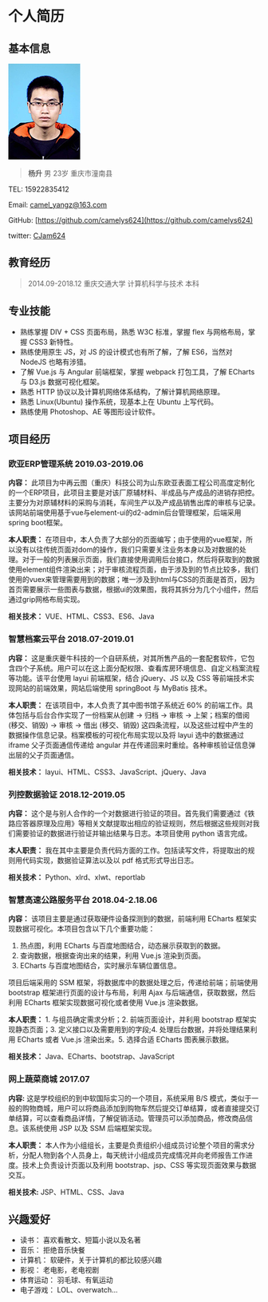 # 个人简历

## 基本信息

![头像](./static/head.jpg)

> **杨升**         男      23岁   重庆市潼南县

TEL: 15922835412

Email: camel_yangz@163.com

GitHub: [https://github.com/camelys624](https://github.com/camelys624)

twitter: [CJam624](https://twitter.com/CJam624)

## 教育经历

> 2014.09-2018.12 重庆交通大学 计算机科学与技术 本科

## 专业技能

- 熟练掌握 DIV + CSS 页面布局，熟悉 W3C 标准，掌握 flex 与网格布局，掌握 CSS3 新特性。
- 熟练使用原生 JS，对 JS 的设计模式也有所了解，了解 ES6，当然对 NodeJS 也略有涉猎。
- 了解 Vue.js 与 Angular 前端框架，掌握 webpack 打包工具，了解 ECharts 与 D3.js 数据可视化框架。
- 熟悉 HTTP 协议以及计算机网络体系结构，了解计算机网络原理。
- 熟悉 Linux(Ubuntu) 操作系统，现基本上在 Ubuntu 上写代码。
- 熟练使用 Photoshop、AE 等图形设计软件。

## 项目经历

### 欧亚ERP管理系统     2019.03-2019.06

**内容：** 此项目为中再云图（重庆）科技公司为山东欧亚表面工程公司高度定制化的一个ERP项目，此项目主要是对该厂原辅材料、半成品与产成品的进销存把控。主要分为对原辅材料的采购与消耗，车间生产以及产成品销售出库的审核与记录。该网站前端使用基于vue与element-ui的d2-admin后台管理框架，后端采用spring boot框架。

**本人职责：** 在项目中，本人负责了大部分的页面编写；由于使用的vue框架，所以没有以往传统页面对dom的操作，我们只需要关注业务本身以及对数据的处理。对于一般的列表展示页面，我们直接使用调用后台接口，然后将获取到的数据使用element组件渲染出来；对于审核流程页面，由于涉及到的节点比较多，我们使用的vuex来管理需要用到的数据；唯一涉及到html与CSS的页面是首页，因为首页需要展示一些图表与数据，根据ui的效果图，我将其拆分为几个小组件，然后通过grip网格布局实现。

**相关技术：**  VUE、HTML、CSS3、ES6、Java

### 智慧档案云平台   2018.07-2019.01

**内容：** 这是重庆夔牛科技的一个自研系统，对其所售产品的一套配套软件，它包含四个子系统。用户可以在这上面分配权限、查看库房环境信息、自定义档案流程等功能。该平台使用 layui 前端框架，结合 jQuery、JS 以及 CSS 等前端技术实现网站的前端效果，网站后端使用 springBoot 与 MyBatis 技术。

**本人职责：** 在该项目中，本人负责了其中图书馆子系统近 60% 的前端工作。具体包括与后台合作实现了一份档案从创建 -> 归档 -> 审核 -> 上架；档案的借阅 (移交、销毁) -> 审核 -> 借出 (移交、销毁) 这四条流程，以及这些过程中产生的数据操作信息记录。档案模板的可视化布局实现以及将 layui 选中的数据通过 iframe 父子页面通信传递给 angular 并在传递回来时重绘。各种审核验证信息弹出层的父子页面通信。

**相关技术：** layui、HTML、CSS3、JavaScript、jQuery、Java

### 列控数据验证    2018.12-2019.05

**内容：** 这个是与别人合作的一个对数据进行验证的项目。首先我们需要通过《铁路应答器原理及应用》等相关文献提取出相应的验证规则，然后根据这些规则对我们需要验证的数据进行验证并输出结果与日志。本项目使用 python 语言完成。

**本人职责：** 我在其中主要是负责代码方面的工作。包括读写文件，将提取出的规则用代码实现，数据验证算法以及以 pdf 格式形式导出日志。

**相关技术：**  Python、xlrd、xlwt、reportlab

### 智慧高速公路服务平台   2018.04-2.18.06

**内容：** 该项目主要是通过获取硬件设备探测到的数据，前端利用 ECharts 框架实现数据可视化。本项目包含以下几个重要功能：

1. 热点图，利用 ECharts 与百度地图结合，动态展示获取到的数据。
2. 查询数据，根据查询出来的结果，利用 Vue.js 渲染到页面。
3. ECharts 与百度地图结合，实时展示车辆位置信息。

项目后端采用的 SSM 框架，将数据库中的数据处理之后，传递给前端；前端使用 bootstrap 框架进行页面的设计与布局，利用 Ajax 与后端通信，获取数据，然后利用 ECharts 框架实现数据可视化或者使用 Vue.js 渲染数据。

**本人职责：** 1. 与组员确定需求分析；2. 前端页面设计，并利用 bootstrap 框架实现静态页面；3. 定义接口以及需要用到的字段;4. 处理后台数据，并将处理结果利用 ECharts 或者 Vue.js 渲染出来。5. 选择合适 ECharts 图表展示数据。

**相关技术：** Java、ECharts、bootstrap、JavaScript

### 网上蔬菜商城  2017.07

**内容:** 这是学校组织的到中软国际实习的一个项目，系统采用 B/S 模式，类似于一般的购物商城，用户可以将商品添加到购物车然后提交订单结算，或者直接提交订单结算，可以查看商品详情，了解促销活动。管理员可以添加商品，修改商品信息。该系统使用 JSP 以及 SSM 后端框架实现。

**本人职责：** 本人作为小组组长，主要是负责组织小组成员讨论整个项目的需求分析，分配人物到各个人员身上，每天统计小组成员完成情况并向老师报告工作进度。技术上负责设计页面以及利用 bootstrap、jsp、CSS 等实现页面效果与数据交互。

**相关技术:** JSP、HTML、CSS、Java

## 兴趣爱好

- 读书： 喜欢看散文、短篇小说以及名著
- 音乐： 拒绝音乐快餐
- 计算机： 软硬件，关于计算机的都比较感兴趣
- 影视： 老电影，老电视剧
- 体育运动： 羽毛球、有氧运动
- 电子游戏： LOL、overwatch...
